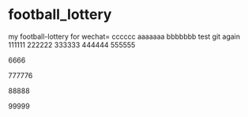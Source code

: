 # football_lottery
my football-lottery for wechat=
cccccc
aaaaaaa
bbbbbbb
test git
again
111111
222222
333333
444444
555555

6666

777776

88888

99999
